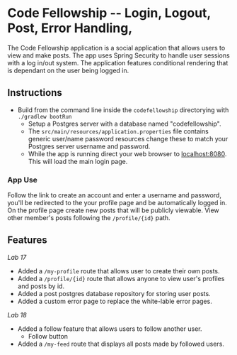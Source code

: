 # Code Fellowship -- Login, Logout, Post, Error Handling, 

The Code Fellowship application is a social application that allows users to view and make posts. The app uses Spring Security to handle user sessions with a log in/out system. The application features conditional rendering that is dependant on the user being logged in.

## Instructions

- Build from the command line inside the `codefellowship` directorying with `./gradlew bootRun`
  - Setup a Postgres server with a database named "codefellowship".
  - The `src/main/resources/application.properties` file contains generic user/name password resources change these to match your Postgres server username and password.
  - While the app is running direct your web browser to [localhost:8080](http://localhost:8080). This will load the main login page.

### App Use

Follow the link to create an account and enter a username and password, you'll be redirected to the your profile page and be automatically logged in. On the profile page create new posts that will be publicly viewable. View other member's posts following the `/profile/{id}` path.

## Features

*Lab 17*

- Added a `/my-profile` route that allows user to create their own posts.
- Added a `/profile/{id}` route that allows anyone to view user's profiles and posts by id.
- Added a post postgres database repository for storing user posts.
- Added a custom error page to replace the white-lable error pages.

*Lab 18*

- Added a follow feature that allows users to follow another user.
  - Follow button
- Added a `/my-feed` route that displays all posts made by followed users.
